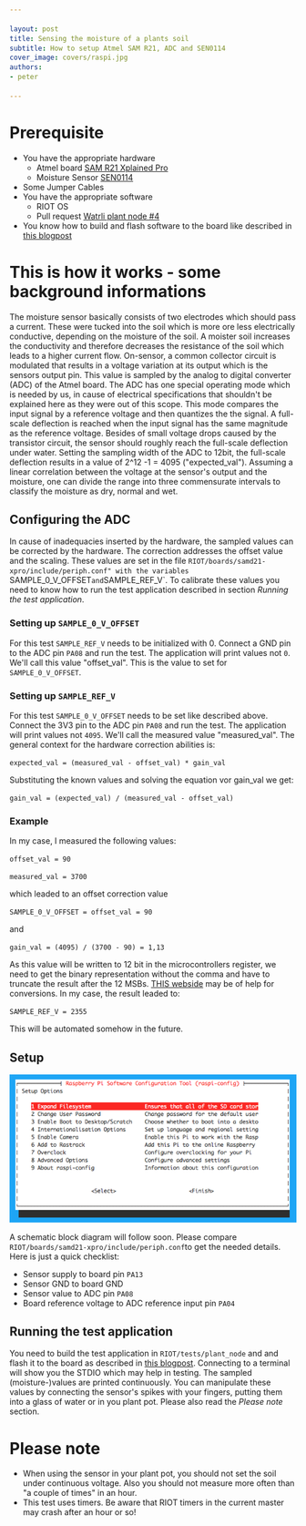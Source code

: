 ```yaml
---

layout: post
title: Sensing the moisture of a plants soil
subtitle: How to setup Atmel SAM R21, ADC and SEN0114
cover_image: covers/raspi.jpg
authors:
- peter

---
```


# Prerequisite

- You have the appropriate hardware
    - Atmel board [SAM R21 Xplained Pro](http://www.atmel.com/Images/Atmel-42243-SAMR21-Xplained-Pro_User-Guide.pdf)
    - Moisture Sensor [SEN0114](http://www.dfrobot.com/index.php?route=product/product&product_id=599)
- Some Jumper Cables
- You have the appropriate software
    - RIOT OS
    - Pull request [Watrli plant node #4](https://github.com/watr-li/RIOT/pull/4)
- You know how to build and flash software to the board like described in [this blogpost](http://watr.li/samr21-dev-setup-ubuntu.html)

# This is how it works - some background informations

The moisture sensor basically consists of two electrodes which should pass a current. These were tucked into the soil which is more ore less electrically conductive, depending on the moisture of the soil. A moister soil increases the conductivity and therefore decreases the resistance of the soil which leads to a higher current flow. On-sensor, a common collector circuit is modulated that results in a voltage variation at its output which is the sensors output pin. This value is sampled by the analog to digital converter (ADC) of the Atmel board. The ADC has one special operating mode which is needed by us, in cause of electrical specifications that shouldn't be explained here as they were out of this scope. This mode compares the input signal by a reference voltage and then quantizes the the signal. A full-scale deflection is reached when the input signal has the same magnitude as the reference voltage. Besides of small voltage drops caused by the transistor circuit, the sensor should roughly reach the full-scale deflection under water. Setting the sampling width of the ADC to 12bit, the full-scale deflection results in a value of 2^12 -1 = 4095 ("expected_val"). Assuming a linear correlation between the voltage at the sensor's output and the moisture, one can divide the range into three commensurate intervals to classify the moisture as dry, normal and wet.

## Configuring the ADC

In cause of inadequacies inserted by the hardware, the sampled values can be corrected by the hardware. The correction addresses the offset value and the scaling. These values are set in the file `RIOT/boards/samd21-xpro/include/periph.conf" with the variables `SAMPLE_0_V_OFFSET` and `SAMPLE_REF_V`. To calibrate these values you need to know how to run the test application described in section _Running the test application_.

### Setting up `SAMPLE_0_V_OFFSET`

For this test `SAMPLE_REF_V` needs to be initialized with 0. Connect a GND pin to the ADC pin `PA08` and run the test. The application will print values not `0`. We'll call this value "offset_val". This is the value to set for `SAMPLE_0_V_OFFSET`.

### Setting up `SAMPLE_REF_V`

For this test `SAMPLE_0_V_OFFSET` needs to be set like described above. Connect the 3V3 pin to the ADC pin `PA08` and run the test. The application will print values not `4095`. We'll call the measured value "measured_val". The general context for the hardware correction abilities is:

`expected_val = (measured_val - offset_val) * gain_val`

Substituting the known values and solving the equation vor gain_val we get:

`gain_val = (expected_val) / (measured_val - offset_val)`

### Example

In my case, I measured the following values:

`offset_val = 90`

`measured_val = 3700`

which leaded to an offset correction value

`SAMPLE_0_V_OFFSET = offset_val = 90`

and

`gain_val = (4095) / (3700 - 90) = 1,13`

As this value will be written to 12 bit in the microcontrollers register, we need to get the binary representation without the comma and have to truncate the result after the 12 MSBs. [THIS webside](http://www.arndt-bruenner.de/mathe/scripts/Zahlensysteme.htm) may be of help for conversions. In my case, the result leaded to:

`SAMPLE_REF_V = 2355`

This will be automated somehow in the future.

## Setup

![](images/raspi/raspi-config2.png)

A schematic block diagram will follow soon. Please compare `RIOT/boards/samd21-xpro/include/periph.conf`to get the needed details. Here is just a quick checklist:

- Sensor supply to board pin `PA13`
- Sensor GND to board GND
- Sensor value to ADC pin `PA08`
- Board reference voltage to ADC reference input pin `PA04`


## Running the test application

You need to build the test application in `RIOT/tests/plant_node` and and flash it to the board as described in [this blogpost](http://watr.li/samr21-dev-setup-ubuntu.html). Connecting to a terminal will show you the STDIO which may help in testing. The sampled (moisture-)values are printed continuously. You can manipulate these values by connecting the sensor's spikes with your fingers, putting them into a glass of water or in you plant pot. Please also read the _Please note_ section.

# Please note

- When using the sensor in your plant pot, you should not set the soil under continuous voltage. Also you should not measure more often than "a couple of times" in an hour.
- This test uses timers. Be aware that RIOT timers in the current master may crash after an hour or so!
